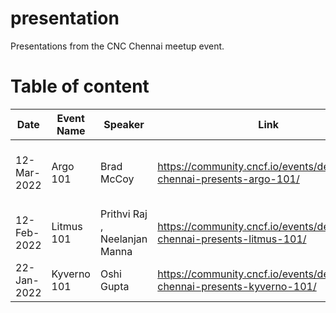 # presentation
Presentations from the CNC Chennai meetup event.

# Table of content

| Date  | Event Name | Speaker | Link | Document |
| --- | --- | --- | --- | --- |
| 12-Mar-2022 | Argo 101 | Brad McCoy | https://community.cncf.io/events/details/cncf-chennai-presents-argo-101/ | https://www.weave.works/technologies/gitops/ , https://github.com/bradmccoydev/argo-demo/blob/main/.github/workflows/ci.yml , https://github.com/bitnami-labs/sealed-secrets |
| 12-Feb-2022 | Litmus 101 | Prithvi Raj , Neelanjan Manna | https://community.cncf.io/events/details/cncf-chennai-presents-litmus-101/ | github.com/litmuschaos/litmus , docs.litmuschaos.io |
| 22-Jan-2022 | Kyverno 101 | Oshi Gupta | https://community.cncf.io/events/details/cncf-chennai-presents-kyverno-101/ | https://cloudyuga.guru/hands_on_lab/kyverno-introduction/ |

